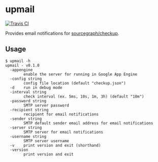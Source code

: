 # upmail

[![Travis CI](https://travis-ci.org/jessfraz/upmail.svg?branch=master)](https://travis-ci.org/jessfraz/upmail)

Provides email notifications for [sourcegraph/checkup](https://github.com/sourcegraph/checkup).

## Usage

```console
$ upmail -h
upmail - v0.1.0
  -appengine
    	enable the server for running in Google App Engine
  -config string
    	config file location (default "checkup.json")
  -d	run in debug mode
  -interval string
    	check interval (ex. 5ms, 10s, 1m, 3h) (default "10m")
  -password string
    	SMTP server password
  -recipient string
    	recipient for email notifications
  -sender string
    	SMTP default sender email address for email notifications
  -server string
    	SMTP server for email notifications
  -username string
    	SMTP server username
  -v	print version and exit (shorthand)
  -version
    	print version and exit
```
